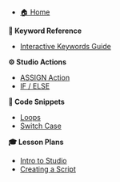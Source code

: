 - [🏠 Home](/README.md)

**📘 Keyword Reference**
- [Interactive Keywords Guide](keywords/keywords.md)

**⚙️ Studio Actions**
- [ASSIGN Action](actions/assign.md)
- [IF / ELSE](actions/if-else.md)

**🧰 Code Snippets**
- [Loops](snippets/loops.md)
- [Switch Case](snippets/switch.md)

**🎓 Lesson Plans**
- [Intro to Studio](/lessons/intro.md)
- [Creating a Script](/lessons/creating-a-script.md)
